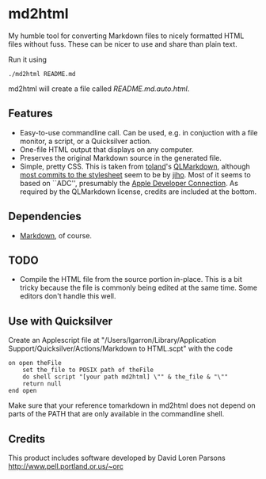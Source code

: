# md2html

My humble tool for converting Markdown files to nicely formatted HTML files without fuss. These can be nicer to use and share than plain text.

Run it using

    ./md2html README.md

md2html will create a file called *README.md.auto.html*.

## Features

- Easy-to-use commandline call. Can be used, e.g. in conjuction with a file monitor, a script, or a Quicksilver action.
- One-file HTML output that displays on any computer.
- Preserves the original Markdown source in the generated file.
- Simple, pretty CSS. This is taken from [toland](https://github.com/toland/)'s [QLMarkdown](https://github.com/toland/qlmarkdown), although [most commits to the stylesheet](https://github.com/toland/qlmarkdown/blame/master/styles.css) seem to be by [jiho](https://github.com/jiho). Most of it seems to based on ``ADC'', presumably the [Apple Developer Connection](http://developer.apple.com/). As required by the QLMarkdown license, credits are included at the bottom.

## Dependencies

- [Markdown](http://daringfireball.net/projects/markdown/), of course.

## TODO

- Compile the HTML file from the source portion in-place. This is a bit tricky because the file is commonly being edited at the same time. Some editors don't handle this well.

## Use with Quicksilver

Create an Applescript file at "/Users/lgarron/Library/Application Support/Quicksilver/Actions/Markdown to HTML.scpt" with the code

    on open theFile
    	set the_file to POSIX path of theFile
    	do shell script "[your path md2html] \"" & the_file & "\""
    	return null
    end open

Make sure that your reference tomarkdown in md2html does not depend on parts of the PATH that are only available in the commandline shell.

## Credits
This product includes software developed by David Loren Parsons <http://www.pell.portland.or.us/~orc>